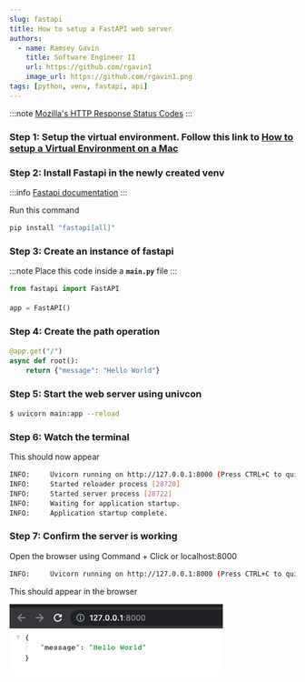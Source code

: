 ```yaml
---
slug: fastapi
title: How to setup a FastAPI web server
authors:
  - name: Ramsey Gavin
    title: Software Engineer II
    url: https://github.com/rgavin1
    image_url: https://github.com/rgavin1.png
tags: [python, venv, fastapi, api]
---
```


:::note
[Mozilla's HTTP Response Status Codes](https://developer.mozilla.org/en-US/docs/Web/HTTP/Status)
:::

### Step 1: Setup the virtual environment. Follow this link to [How to setup a Virtual Environment on a Mac](../setup-venv-mac.md)

### Step 2: Install Fastapi in the newly created venv

:::info
[Fastapi documentation](https://fastapi.tiangolo.com/tutorial/)
:::

Run this command
```bash
pip install "fastapi[all]"
```

### Step 3: Create an instance of fastapi

:::note 
Place this code inside a __`main.py`__ file
:::

```python
from fastapi import FastAPI

app = FastAPI()
```

### Step 4: Create the path operation

```python
@app.get("/")
async def root():
    return {"message": "Hello World"}
```

### Step 5: Start the web server using univcon

```bash
$ uvicorn main:app --reload
```

### Step 6: Watch the terminal
This should now appear
```bash
INFO:     Uvicorn running on http://127.0.0.1:8000 (Press CTRL+C to quit)
INFO:     Started reloader process [28720]
INFO:     Started server process [28722]
INFO:     Waiting for application startup.
INFO:     Application startup complete.
```

### Step 7: Confirm the server is working

Open the browser using Command + Click or localhost:8000

```bash
INFO:     Uvicorn running on http://127.0.0.1:8000 (Press CTRL+C to quit)
```

This should appear in the browser

![](../assets/images/verify-server-is-working.png)